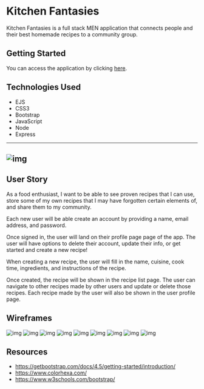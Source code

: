 # Kitchen Fantasies
Kitchen Fantasies is a full stack MEN application that connects people and their best homemade recipes to a community group.

## Getting Started
You can access the application by clicking [here](https://kitchen-fantasies.herokuapp.com/).

## Technologies Used
 - EJS
 - CSS3
 - Bootstrap
 - JavaScript
 - Node
 - Express
---
![img](public/images/pic1.png)
---
## User Story
As a food enthusiast, I want to be able to see proven recipes that I can use, store some of my own recipes that I may have forgotten certain elements of, and share them to my community. 

Each new user will be able create an account by providing a name, email address, and password. 

Once signed in, the user will land on their profile page page of the app. The user will have options to delete their account, update their info, or get started and create a new recipe! 

When creating a new recipe, the user will fill in the name, cuisine, cook time, ingredients, and instructions of the recipe. 

Once created, the recipe will be shown in the recipe list page. The user can navigate to other recipes made by other users and update or delete those recipes. Each recipe made by the user will also be shown in the user profile page. 

## Wireframes
![img](public/images/pic2.png)
![img](public/images/pic3.png)
![img](public/images/pic4.png)
![img](public/images/pic5.png)
![img](public/images/pic6.png)
![img](public/images/pic7.png)
![img](public/images/pic8.png)
![img](public/images/pic9.png)
![img](public/images/pic10.png)

## Resources
- https://getbootstrap.com/docs/4.5/getting-started/introduction/
- https://www.colorhexa.com/
- https://www.w3schools.com/bootstrap/
